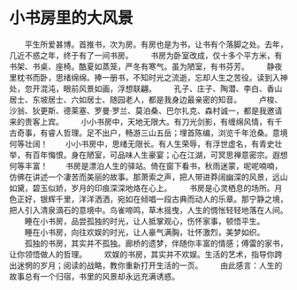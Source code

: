 # 小书房里的大风景
　　平生所爱甚博。首推书，次为房。有房也是为书，让书有个落脚之处。去年，几近不惑之年，终于有了一间书房。 
　　书房为卧室改成，仅十多个平方米，有书架、书桌、座椅。酷夏如蒸笼，严冬有寒气。虽为陋室，有书芬芳。 
　　静夜里枕书而卧，思绪绵绵。捧一册书，不知时光之流逝，忘却人生之苦役。读到入神处，忽开混沌，眼前风景如画，浮想联翩。 
　　孔子、庄子、陶潜、李白、香山居士、东坡居士、六如居士、随园老人，都是我身边最亲密的知音。 
　　卢梭、沙翁、狄更斯、德莱塞、罗曼·罗兰、莫泊桑、巴尔扎克、森村诚一，都是我邀请来的贵客上宾。 
　　小小书房中，天地无限大。有刀光剑影，有缠绵风情，有千古奇事，有睿人哲理。足不出户，畅游三山五岳；埋首陈编，浏览千年沧桑。意境何等壮阔！ 
　　小小书房中，思绪无限长。有人生荣辱，有浮世虚名，有青史壮举，有百年悔恨。身在陋室，可品味人生豪宴；心在江湖，可冥思禅意密宗。遐想何等丰富！ 
　　书房是漂泊人生的驿站。倚在窗下看书，秋雨迷蒙，呢呢喃喃，仿佛在讲述一个凄苦而美丽的故事。那萧索之声，把人带进莽阔幽深的风景，远山如黛，碧玉似娇，岁月的印痕深深地烙在心上。 
　　书房是心灵栖息的场所。月色正好，银辉千里，洋洋洒洒，宛如在倾唱一段古典而动人的乐章。那宁静之境，把人引入清泉滴石的意境中。鸟雀啼鸣，草木摇曳，人生的惆怅轻轻地落在人间。 
　　睡在小书房，品尝孤独的时光，让人抵掌观心，伤怀家事，顿悟平生。 
　　睡在小书房，向往欢娱的时光，让人豪气满胸，壮怀激烈，美梦如织。 
　　孤独的书房，其实并不孤独。廊桥的遗梦，伴随你丰富的情感；傅雷的家书，让你领悟做人的哲理。 
　　欢娱的书房，其实并不欢娱。生活的艺术，指导你跨出迷惘的岁月；阅读的战略，教你重新打开生活的一页。 
　　由此感言：人生的故事总有一个归宿，书里的风景却永远充满诱惑。
 